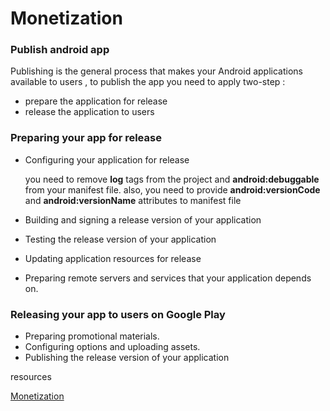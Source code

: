 # Monetization
### Publish android app
Publishing is the general process that makes your Android applications available to users
, to publish the app you need to apply two-step :
- prepare the application for release
- release the application to users

### Preparing your app for release
- Configuring your application for release

    you need to remove **log** tags from the project and **android:debuggable** from your manifest file.
also, you need to provide **android:versionCode** and **android:versionName** attributes to manifest file 
- Building and signing a release version of your application
- Testing the release version of your application
- Updating application resources for release
- Preparing remote servers and services that your application depends on.

### Releasing your app to users on Google Play
- Preparing promotional materials.
- Configuring options and uploading assets.
- Publishing the release version of your application



resources

[Monetization](https://developer.android.com/studio/publish)
